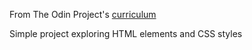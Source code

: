From The Odin Project's [curriculum](http://www.theodinproject.com/web-development-101/html-css)

Simple project exploring HTML elements and CSS styles
